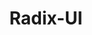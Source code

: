 ---
title: 'Radix-UI'
description: 'An open source component library optimized for fast development, easy maintenance, and accessibility.'
link: 'https://www.radix-ui.com/'
imageURL: 'https://res.cloudinary.com/dc6mrv5cb/image/upload/v1718792904/personal-resources/ui-stuff/www.radix-ui.com__thfrt5_lq1cqd.webp'
---